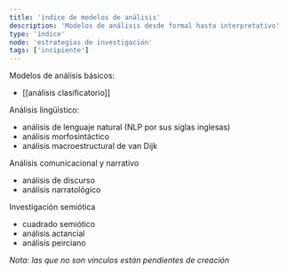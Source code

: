 ```yaml
---
title: 'índice de modelos de análisis'
description: 'Modelos de análisis desde formal hasta interpretativo'
type: 'índice'
node: 'estrategias de investigación'
tags: ['incipiente']
---
```


Modelos de análisis básicos:

- [[análisis clasificatorio]]

Análisis lingüístico:

- análisis de lenguaje natural (NLP por sus siglas inglesas)
- análisis morfosintáctico
- análisis macroestructural de van Dijk

Análisis comunicacional y narrativo

- análisis de discurso
- análisis narratológico

Investigación semiótica

- cuadrado semiótico
- análisis actancial
- análisis peirciano

*Nota: las que no son vínculos están pendientes de creación*